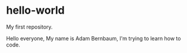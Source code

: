 # hello-world
My first repository.

Hello everyone, 
My name is Adam Bernbaum, I'm trying to learn how to code.
